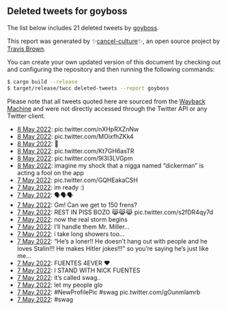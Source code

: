 ## Deleted tweets for goyboss

The list below includes 21 deleted tweets by
[goyboss](https://twitter.com/goyboss).



This report was generated by ✨[cancel-culture](https://github.com/travisbrown/cancel-culture)✨,
an open source project by [Travis Brown](https://twitter.com/travisbrown).

You can create your own updated version of this document by checking out and configuring the
repository and then running the following commands:

```bash
$ cargo build --release
$ target/release/twcc deleted-tweets --report goyboss
```

Please note that all tweets quoted here are sourced from the
[Wayback Machine](https://web.archive.org) and were not directly accessed through the Twitter API or
any Twitter client.

* [ 8 May 2022](https://web.archive.org/web/20220508021015/https://twitter.com/goyboss/status/1523122999309701121): pic.twitter.com/nXHpRXZnNw <!--1523122999309701121-->
* [ 8 May 2022](https://web.archive.org/web/20220508014901/https://twitter.com/goyboss/status/1523117446735220736): pic.twitter.com/MOixfhZKk4 <!--1523117446735220736-->
* [ 8 May 2022](https://web.archive.org/web/20220508011841/https://twitter.com/goyboss/status/1523109981058338817): 🔪 <!--1523109981058338817-->
* [ 8 May 2022](https://web.archive.org/web/20220508011351/https://twitter.com/goyboss/status/1523108762197925888): pic.twitter.com/Kt7GH6asTR <!--1523108762197925888-->
* [ 8 May 2022](https://web.archive.org/web/20220508011209/https://twitter.com/goyboss/status/1523108291362299906): pic.twitter.com/9l3I3LVGpm <!--1523108291362299906-->
* [ 8 May 2022](https://web.archive.org/web/20220508005600/https://twitter.com/goyboss/status/1523103355672748032): imagine my shock that a nigga named “dickerman” is acting a fool on the app <!--1523103355672748032-->
* [ 7 May 2022](https://web.archive.org/web/20220507233526/https://twitter.com/goyboss/status/1523083287065145344): pic.twitter.com/GQHEakaCSH <!--1523083287065145344-->
* [ 7 May 2022](https://web.archive.org/web/20220507232743/https://twitter.com/goyboss/status/1523082062294528000): im ready :) <!--1523082062294528000-->
* [ 7 May 2022](https://web.archive.org/web/20220507194311/https://twitter.com/goyboss/status/1523025602034298880): 🗣🗣🗣 <!--1523025602034298880-->
* [ 7 May 2022](https://web.archive.org/web/20220507160407/https://twitter.com/goyboss/status/1522970404477882371): Gm! Can we get to 150 frens? <!--1522970404477882371-->
* [ 7 May 2022](https://web.archive.org/web/20220507062954/https://twitter.com/goyboss/status/1522825851577982976): REST IN PISS BOZO 😹😹😹 pic.twitter.com/s2fDR4qy7d <!--1522825851577982976-->
* [ 7 May 2022](https://web.archive.org/web/20220507060652/https://twitter.com/goyboss/status/1522820150600286208): now the real storm begins <!--1522820150600286208-->
* [ 7 May 2022](https://web.archive.org/web/20220507051656/https://twitter.com/goyboss/status/1522807557038952450): I’ll handle them Mr. Miller... <!--1522807557038952450-->
* [ 7 May 2022](https://web.archive.org/web/20220507045258/https://twitter.com/goyboss/status/1522801547670867968): i take long showers too... <!--1522801547670867968-->
* [ 7 May 2022](https://web.archive.org/web/20220507043759/https://twitter.com/goyboss/status/1522797790522490881): “He’s a loner!! He doesn’t hang out with people and he loves Stalin!!! He makes Hitler jokes!!!” so you’re saying he’s just like me... <!--1522797790522490881-->
* [ 7 May 2022](https://web.archive.org/web/20220507041911/https://twitter.com/goyboss/status/1522792969069285377): FUENTES 4EVER ❤️ <!--1522792969069285377-->
* [ 7 May 2022](https://web.archive.org/web/20220507041800/https://twitter.com/goyboss/status/1522792774227173381): I STAND WITH NICK FUENTES <!--1522792774227173381-->
* [ 7 May 2022](https://web.archive.org/web/20220507012759/https://twitter.com/goyboss/status/1522749833987215361): it’s called swag.. <!--1522749833987215361-->
* [ 7 May 2022](https://web.archive.org/web/20220507004738/https://twitter.com/goyboss/status/1522739836502876161): let my people glo <!--1522739836502876161-->
* [ 7 May 2022](https://web.archive.org/web/20220507003823/https://twitter.com/goyboss/status/1522737534840807425): #NewProfilePic   #swag  pic.twitter.com/gOunmlamrb <!--1522737534840807425-->
* [ 7 May 2022](https://web.archive.org/web/20220507003453/https://twitter.com/goyboss/status/1522736496473686017): #swag <!--1522736496473686017-->
